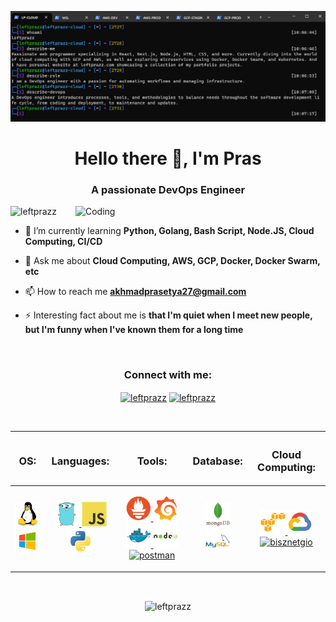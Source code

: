 [![MasterHead](./.img/readme.png)](#)

<h1 align="center">Hello there 👋, I'm Pras</h1>
<h3 align="center">A passionate DevOps Engineer</h3>
<img align="right" alt="Coding" width="400" src="https://camo.githubusercontent.com/cae12fddd9d6982901d82580bdf321d81fb299141098ca1c2d4891870827bf17/68747470733a2f2f6d69726f2e6d656469756d2e636f6d2f6d61782f313336302f302a37513379765349765f7430696f4a2d5a2e676966">

<p align="left"> <img src="https://komarev.com/ghpvc/?username=leftprazz&label=Profile%20views&color=0e75b6&style=flat" alt="leftprazz" /> </p>

- 🌱 I’m currently learning **Python, Golang, Bash Script, Node.JS, Cloud Computing, CI/CD**

- 💬 Ask me about **Cloud Computing, AWS, GCP, Docker, Docker Swarm, etc**

- 📫 How to reach me **akhmadprasetya27@gmail.com**

- ⚡ Interesting fact about me is **that I'm quiet when I meet new people, but I'm funny when I've known them for a long time**
<br>
<h3 align="center">Connect with me:</h3>
<p align="center">
<a href="https://www.linkedin.com/in/akhmadprasetya27/" target="blank"><img align="center" src="https://raw.githubusercontent.com/rahuldkjain/github-profile-readme-generator/master/src/images/icons/Social/linked-in-alt.svg" alt="leftprazz" height="30" width="40" /></a>
<a href="https://instagram.com/leftprazz" target="blank"><img align="center" src="https://raw.githubusercontent.com/rahuldkjain/github-profile-readme-generator/master/src/images/icons/Social/instagram.svg" alt="leftprazz" height="30" width="40" /></a>
</p>
<br>

| <h3 align="center">OS:</h3>   | <h3 align="center">Languages:</h3> | <h3 align="center">Tools:</h3>      | <h3 align="center">Database:</h3>     | <h3 align="center">Cloud Computing:</h3> |
|--------------------------|-----------------------------|--------------------------|----------------------------|-----------------------------------|
| <p align="center">  <a href="https://www.linux.org/" target="_blank" rel="noreferrer">   <img src="https://raw.githubusercontent.com/devicons/devicon/master/icons/linux/linux-original.svg" alt="linux" width="40" height="40"/>   </a>   <a href="https://www.microsoft.com/en-us/windows?r=1" target="_blank" rel="noreferrer">   <img src="./.img/icon/windows.png" alt="windows" width="40" height="40"/>   </a>  </p> | <p align="center">  <a href="https://golang.org" target="_blank" rel="noreferrer">   <img src="https://raw.githubusercontent.com/devicons/devicon/master/icons/go/go-original.svg" alt="go" width="40" height="40"/>   </a>   <a href="https://www.javascript.com/" target="_blank" rel="noreferrer">   <img src="https://raw.githubusercontent.com/devicons/devicon/master/icons/javascript/javascript-original.svg" alt="js" width="40" height="40"/>   </a>   <a href="https://www.python.org/" target="_blank" rel="noreferrer">   <img src="https://raw.githubusercontent.com/devicons/devicon/master/icons/python/python-original.svg" alt="py" width="40" height="40"/>   </a>  </p> | <p align="center">  <a href="https://prometheus.io/" target="_blank" rel="noreferrer">   <img src="https://raw.githubusercontent.com/devicons/devicon/master/icons/prometheus/prometheus-original.svg" alt="prometheus" width="40" height="40"/>   </a>   <a href="https://grafana.com/" target="_blank" rel="noreferrer">   <img src="https://raw.githubusercontent.com/devicons/devicon/master/icons/grafana/grafana-original.svg" alt="grafana" width="40" height="40"/>   </a>   <a href="https://www.docker.com/" target="_blank" rel="noreferrer">   <img src="https://raw.githubusercontent.com/devicons/devicon/master/icons/docker/docker-original.svg" alt="docker" width="40" height="40"/>   </a>   <a href="https://nodejs.org" target="_blank" rel="noreferrer">   <img src="https://raw.githubusercontent.com/devicons/devicon/master/icons/nodejs/nodejs-original-wordmark.svg" alt="nodejs" width="40" height="40"/>   </a>   <a href="https://postman.com" target="_blank" rel="noreferrer">   <img src="https://www.vectorlogo.zone/logos/getpostman/getpostman-icon.svg" alt="postman" width="40" height="40"/>   </a>  </p> | <p align="center">  <a href="https://www.mongodb.com/" target="_blank" rel="noreferrer">   <img src="https://raw.githubusercontent.com/devicons/devicon/master/icons/mongodb/mongodb-original-wordmark.svg" alt="mongodb" width="40" height="40"/>   </a>   <a href="https://www.mysql.com/" target="_blank" rel="noreferrer">   <img src="https://raw.githubusercontent.com/devicons/devicon/master/icons/mysql/mysql-original-wordmark.svg" alt="mysql" width="40" height="40"/>   </a>  </p> | <p align="center">  <a href="https://aws.amazon.com/" target="_blank" rel="noreferrer">   <img src="https://raw.githubusercontent.com/devicons/devicon/master/icons/amazonwebservices/amazonwebservices-original.svg" alt="aws" width="40" height="40"/>   </a>   <a href="https://cloud.google.com/" target="_blank" rel="noreferrer">   <img src="https://raw.githubusercontent.com/devicons/devicon/master/icons/googlecloud/googlecloud-original.svg" alt="gcp" width="40" height="40"/>   </a>   <a href="https://www.biznetgio.com/" target="_blank" rel="noreferrer">   <img src="https://www.biznetnetworks.com/assets/list-logo/logo-vertical/biznet-giocloud-vertical-logo.png" alt="bisznetgio" width="40" height="40"/>   </a></p> |



<br>
<p align="center"><img align="center" src="https://github-readme-stats.vercel.app/api?username=leftprazz&show_icons=true&locale=en" alt="leftprazz" /></p>

